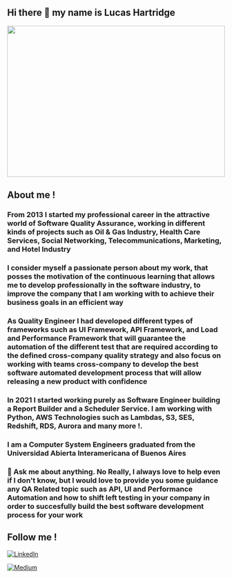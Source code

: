 ## Hi there 👋 my name is Lucas Hartridge 

<img src="https://media.giphy.com/media/xUA7bdpLxQhsSQdyog/giphy.gif" data-canonical-src="https://media.giphy.com/media/xUA7bdpLxQhsSQdyog/giphy.gif" width="100%" height="350" />

## About me ! 

### From 2013 I started my professional career in the attractive world of Software Quality Assurance, working in different kinds of projects such as Oil & Gas Industry, Health Care Services, Social Networking, Telecommunications, Marketing, and Hotel Industry 

### I consider myself a passionate person about my work, that posses the motivation of the continuous learning that allows me to develop professionally in the software industry, to improve the company that I am working with to achieve their business goals in an efficient way

### As Quality Engineer I had developed different types of frameworks such as UI Framework, API Framework, and Load and Performance Framework that will guarantee the automation of the different test that are required according to the defined cross-company quality strategy and also focus on working with teams cross-company to develop the best software automated development process that will allow releasing a new product with confidence

### In 2021 I started working purely as Software Engineer building a Report Builder and a Scheduler Service. I am working with Python, AWS Technologies such as Lambdas, S3, SES, Redshift, RDS, Aurora and many more !.

### I am a Computer System Engineers graduated from the Universidad Abierta Interamericana of Buenos Aires

### 💬 Ask me about anything. No Really, I always love to help even if I don't know, but I would love to provide you some guidance any QA Related topic such as API, UI and Performance Automation and how to shift left testing in your company in order to succesfully build the best software development process for your work

## Follow me !
<a href="https://www.linkedin.com/in/lhartridge/" target="_blank"><img src="https://img.shields.io/badge/LinkedIn-%230077B5.svg?&style=flat-square&logo=linkedin&logoColor=white" alt="LinkedIn"></a> &nbsp;

<a href="https://medium.com/@lucas-hartridge9" target="_blank"><img src="https://img.shields.io/badge/Medium-12100E?style=for-the-badge&logo=medium&logoColor=white" alt="Medium"></a> &nbsp; 

<!--
### 🔭 I’m currently working on improving this read me to look better.

### 🌱 I will start working on 
#### [x] Add github profile Readme.md
#### [ ] Improve github profile style
#### [ ] New Repository with a Python Selenium Example
#### [ ] New Repository with Golang Project
#### [ ] New Repository with Javascript Project
#### [ ] New Repository with a Typescript Project
#### [ ] Include NPM Packages usage
#### [ ] Include Docker Usage for FE and BE
#### [ ] Include a CI/CD process for one project
#### [ ] Investigate about Infra as Code (Helm + Terraform)
#### [ ] Investiage about Cloud free service to deploy created apps
#### [ ] Investigate about Metrics, Logging
#### [ ] Investigate about Machine Learning and Artificial Intelligence

**LucasHartridge/LucasHartridge** is a ✨ _special_ ✨ repository because its `README.md` (this file) appears on your GitHub profile.

Here are some ideas to get you started:

- 🔭 I’m currently working on ...
- 🌱 I’m currently learning ...
- 👯 I’m looking to collaborate on ...
- 🤔 I’m looking for help with ...
- 📫 How to reach me: ...
- 😄 Pronouns: ...
- ⚡ Fun fact: ...
-->
